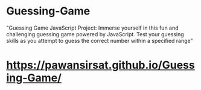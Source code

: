 # Guessing-Game
"Guessing Game JavaScript Project: Immerse yourself in this fun and challenging guessing game powered by JavaScript. Test your guessing skills as you attempt to guess the correct number within a specified range"
# https://pawansirsat.github.io/Guessing-Game/
